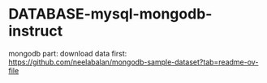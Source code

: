 # DATABASE-mysql-mongodb-instruct
mongodb part:
download data first:
https://github.com/neelabalan/mongodb-sample-dataset?tab=readme-ov-file

